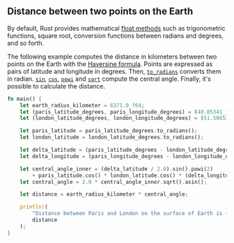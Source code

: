 ## Distance between two points on the Earth

By default, Rust provides mathematical [float methods] such as
trigonometric functions, square root, conversion functions between
radians and degrees, and so forth.

The following example computes the distance in kilometers between two
points on the Earth with the [Haversine formula]. Points are expressed
as pairs of latitude and longitude in degrees. Then, [`to_radians`]
converts them in radian. [`sin`], [`cos`], [`powi`] and [`sqrt`]
compute the central angle. Finally, it's possible to calculate the
distance.

```rust
fn main() {
    let earth_radius_kilometer = 6371.0_f64;
    let (paris_latitude_degrees, paris_longitude_degrees) = (48.85341_f64, -2.34880_f64);
    let (london_latitude_degrees, london_longitude_degrees) = (51.50853_f64, -0.12574_f64);

    let paris_latitude = paris_latitude_degrees.to_radians();
    let london_latitude = london_latitude_degrees.to_radians();

    let delta_latitude = (paris_latitude_degrees - london_latitude_degrees).to_radians();
    let delta_longitude = (paris_longitude_degrees - london_longitude_degrees).to_radians();

    let central_angle_inner = (delta_latitude / 2.0).sin().powi(2)
        + paris_latitude.cos() * london_latitude.cos() * (delta_longitude / 2.0).sin().powi(2);
    let central_angle = 2.0 * central_angle_inner.sqrt().asin();

    let distance = earth_radius_kilometer * central_angle;

    println!(
        "Distance between Paris and London on the surface of Earth is {:.1} kilometers",
        distance
    );
}
```

[float methods]: https://doc.rust-lang.org/std/primitive.f64.html#methods
[`to_radians`]: https://doc.rust-lang.org/std/primitive.f64.html#method.to_radians
[`sin`]: https://doc.rust-lang.org/std/primitive.f64.html#method.sin
[`cos`]: https://doc.rust-lang.org/std/primitive.f64.html#method.cos
[`powi`]: https://doc.rust-lang.org/std/primitive.f64.html#method.powi
[`sqrt`]: https://doc.rust-lang.org/std/primitive.f64.html#method.sqrt
[Haversine formula]: https://en.wikipedia.org/wiki/Haversine_formula
